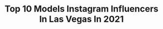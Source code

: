 ---
title: Top 10 Models Instagram Influencers In Las Vegas In 2021
description: >-
  Find top models Instagram influencers in Las Vegas in 2021. Most popular hashtags: #lasvegas #model #fitness.
platform: Instagram
hits: 291
text_top: Analyze the most popular Instagram accounts on inBeat.
text_bottom: Our search engine aggregates 291 Instagram influencers like this in Las Vegas, United States for you to collaborate.
profiles:
  - username: "natalietenerelli"
    fullname: >-
      Natalie Tenerelli
    bio: >-
      ‪PEACHES.LA 🍑|| SURVIVOR 22 Finalist || Former NBA Dancer || TNG Models Las Vegas || Brand Models & Talent OC‬ 🌼
    location: "United States"
    followers: 24419
    engagement: 351
    commentsToLikes: 0.047949
    id: ck13bs313wwg30i199ffcaobc
    verified: false
    hashtags: "#womenempowerment, #california, #peaches, #venicebeachfarmersmarket"
  - username: "lesliek____"
    fullname: >-
      Leslie
    bio: >-
      Model || Las Vegas 🏜 || 🌹🌹 @leslielvveee — That link your looking for 👇🏻
    location: "United States"
    followers: 45065
    engagement: 292
    commentsToLikes: 0.028473
    id: ck6u23xhspkd00j71j2mnes27
    verified: false
    hashtags: "#stuartflorida, #caliphotographer, #bikinimodel, #maryland"
  - username: "vivalavahn"
    fullname: >-
      HEATHER VAHN 🧿
    bio: >-
      Model•Actor Las Vegas | Los Angeles 💌 HeatherVahn@gmail.com
    location: "United States"
    followers: 193257
    engagement: 254
    commentsToLikes: 0.026054
    id: ck13bfnalv73x0i19vmyu1aai
    verified: false
    hashtags: "#vahnaddict, #happybirthdayvahn, #thehamptons, #parowan"
  - username: "thekatieforbes"
    fullname: >-
      Katie Forbes
    bio: >-
      WATCH MY STORY ⬆️ Pro Wrestler 🤼‍♀️ The Queen of Twerk⭐️ Published Cover Model 🎬 Las Vegas🎉 RVD Wife 💋 MEMBERS ONLY 🔥⬇️
    location: "United States"
    followers: 659256
    engagement: 120
    commentsToLikes: 0.022355
    id: ck6u75hh4jlnx0j71rqd6qjpw
    verified: true
    hashtags: "#impactwrestling, #birthdaytwins, #december31, #impactonaxstv"
  - username: "samanthavitone"
    fullname: >-
      Samantha Vitone
    bio: >-
      📍LV Model & Entrepreneur Owner • @vitoneandtalent Manager • @chelsfuego Samanthavitonebookings@gmail.com
    location: "United States"
    followers: 7007
    engagement: 727
    commentsToLikes: 0.090070
    id: ck6ufct50wa1w0j715pwii078
    verified: false
    hashtags: "#lasvegasmodel, #lamodel, #nowbooking, #newyorkphotographer"
  - username: "mszeldaharris"
    fullname: >-
      Zelda Harris
    bio: >-
      The Little Girl from Crooklyn, All Grown Up😌 🎤🎶 Lead Singer of Zelda & the Lo Los
    location: "United States"
    followers: 25952
    engagement: 707
    commentsToLikes: 0.056897
    id: ck5zy2ixg93yd0i144lf5t84e
    verified: false
    hashtags: "#setlife, #actress, #blackgirlmagic, #hotgirlsummer"
  - username: "recon_ro"
    fullname: >-
      Recon Photography
    bio: >-
      Dm for booking •Georgia based #reconphotography
    location: "United States"
    followers: 7579
    engagement: 725
    commentsToLikes: 0.054539
    id: ck5cl47nqy7r80i11jgssarua
    verified: false
    hashtags: "#2a, #peace, #muscle, #girlswholift"
  - username: "shaylenepase"
    fullname: >-
      Shaylene
    bio: >-
      ☀️ Florida based 🐢 PR 11/13-11/17 👢 Dallas 12/4-12/8 🖤 @twisted_angels_models ♏️ 1/2 @scorpiosisters_fl ❤️ @lala_latouche 🙋🏻‍♀️ @shaylenecreates
    location: "United States"
    followers: 38622
    engagement: 158
    commentsToLikes: 0.050794
    id: ck5q224d5dwet0i11n4zy3jpi
    verified: false
    hashtags: "#scorpiosisters, #blackandwhitephotography, #studiophotography, #inkedbabes"
  - username: "priscillamoy"
    fullname: >-
      ✨𝒫𝑅𝐼𝒮𝒞𝐼𝐿𝐿𝒜 𝑀𝒪𝒴 ✨
    bio: >-
      🇨🇳🇺🇸♌️ © Chicago ⇢📍Las Vegas Model•Actress•Dancer Athlete•Painter•YouTuber Illinois Wesleyan University '15 @envymodels @bestagencylv
    location: "United States"
    followers: 44540
    engagement: 165
    commentsToLikes: 0.125401
    id: ck0vuw6wxmfun0i198b0j1dan
    verified: false
    hashtags: "#fallweather, #ootd, #envymodels, #swipe"
  - username: "princessmayaward"
    fullname: >-
      ✧ MISS BRAZIL MODEL 2016 ✧
    bio: >-
      Fitness ⋆ Model ⋆ Dancer 📍Las Vegas 📸 Natural body 🇧🇷 Made in Brazil
    location: "United States"
    followers: 28726
    engagement: 216
    commentsToLikes: 0.043209
    id: ck6tsfoz64i8c0j71boiydyyk
    verified: false
    hashtags: "#fitness, #lasvegas, #model, #likeforlike"
---